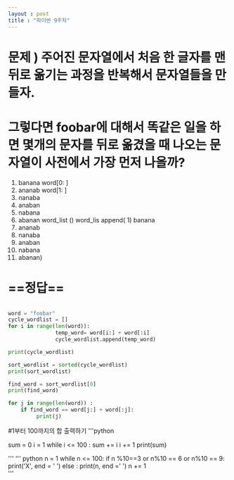 ```yaml
---
layout : post
title : "파이썬 9주차"
---
```

# 문제 ) 주어진 문자열에서 처음 한 글자를 맨 뒤로 옮기는 과정을 반복해서 문자열들을 만들자. 

# 그렇다면 foobar에 대해서 똑같은 일을 하면 몇개의 문자를 뒤로 옮겼을 때 나오는 문자열이 사전에서 가장 먼저 나올까?

 1) banana  word[0: ]
 2) ananab   word[1: ]
 3) nanaba
 4) anaban
 5) nabana
 6) abanan
    word_list ()
    word_lis append( 1) banana
 2) ananab  
 3) nanaba
 4) anaban
 5) nabana
 6) abanan)
   #  ==정답==
``` python

word = "foobar"
cycle_wordlist = []
for i in range(len(word)):
               temp_word= word[i:] + word[:i]
               cycle_wordlist.append(temp_word)

print(cycle_wordlist)

sort_wordlist = sorted(cycle_wordlist)
print(sort_wordlist)

find_word = sort_wordlist[0]
print(find_word)

for j in range(len(word)) :
    if find_word == word[j:] + word[:j]:
         print(j)

```

#1부터 100까지의 합 출력하기
'''python

sum = 0
i = 1
while i <= 100 :
    sum += i
    i += 1
print(sum)

'''
''' python
n = 1
while n <= 100:
    if n  %10==3 or n%10 == 6 or n%10 == 9:
        print('X', end = ' ')
    else :
        print(n, end =' ')
    n += 1  
    '''
